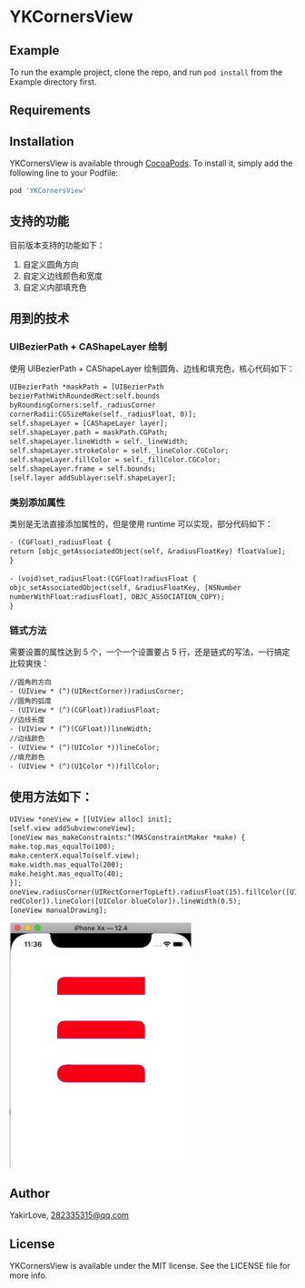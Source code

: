 # YKCornersView


## Example

To run the example project, clone the repo, and run `pod install` from the Example directory first.

## Requirements

## Installation

YKCornersView is available through [CocoaPods](https://cocoapods.org). To install
it, simply add the following line to your Podfile:

```ruby
pod 'YKCornersView'
```
## 支持的功能
目前版本支持的功能如下：
1. 自定义圆角方向
2. 自定义边线颜色和宽度
3. 自定义内部填充色

## 用到的技术
### UIBezierPath + CAShapeLayer 绘制
使用 UIBezierPath + CAShapeLayer 绘制圆角、边线和填充色，核心代码如下：
```
UIBezierPath *maskPath = [UIBezierPath bezierPathWithRoundedRect:self.bounds byRoundingCorners:self._radiusCorner cornerRadii:CGSizeMake(self._radiusFloat, 0)];
self.shapeLayer = [CAShapeLayer layer];
self.shapeLayer.path = maskPath.CGPath;
self.shapeLayer.lineWidth = self._lineWidth;
self.shapeLayer.strokeColor = self._lineColor.CGColor;
self.shapeLayer.fillColor = self._fillColor.CGColor;
self.shapeLayer.frame = self.bounds;
[self.layer addSublayer:self.shapeLayer];
```

### 类别添加属性
类别是无法直接添加属性的，但是使用 runtime 可以实现，部分代码如下：
```
- (CGFloat)_radiusFloat {
return [objc_getAssociatedObject(self, &radiusFloatKey) floatValue];
}

- (void)set_radiusFloat:(CGFloat)radiusFloat {
objc_setAssociatedObject(self, &radiusFloatKey, [NSNumber numberWithFloat:radiusFloat], OBJC_ASSOCIATION_COPY);
}
```
### 链式方法
需要设置的属性达到 5 个，一个一个设置要占 5 行，还是链式的写法，一行搞定比较爽快：
```
//圆角的方向
- (UIView * (^)(UIRectCorner))radiusCorner;
//圆角的弧度
- (UIView * (^)(CGFloat))radiusFloat;
//边线长度
- (UIView * (^)(CGFloat))lineWidth;
//边线颜色
- (UIView * (^)(UIColor *))lineColor;
//填充颜色
- (UIView * (^)(UIColor *))fillColor;
```

## 使用方法如下：
```
UIView *oneView = [[UIView alloc] init];
[self.view addSubview:oneView];
[oneView mas_makeConstraints:^(MASConstraintMaker *make) {
make.top.mas_equalTo(100);
make.centerX.equalTo(self.view);
make.width.mas_equalTo(200);
make.height.mas_equalTo(40);
}];
oneView.radiusCorner(UIRectCornerTopLeft).radiusFloat(15).fillColor([UIColor redColor]).lineColor([UIColor blueColor]).lineWidth(0.5);
[oneView manualDrawing];
```

<img src="https://github.com/YakirLove/YKCornersView/blob/master/2019-08-16-11-36-26.png" width="320">

## Author

YakirLove, 282335315@qq.com

## License

YKCornersView is available under the MIT license. See the LICENSE file for more info.
